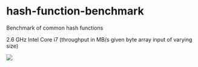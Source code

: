hash-function-benchmark
=======================

Benchmark of common hash functions

2.6 GHz Intel Core i7 (throughput in MB/s given byte array input of varying size) 

![](https://lonewolfer.files.wordpress.com/2015/01/hash-function-benchmark.jpg)
